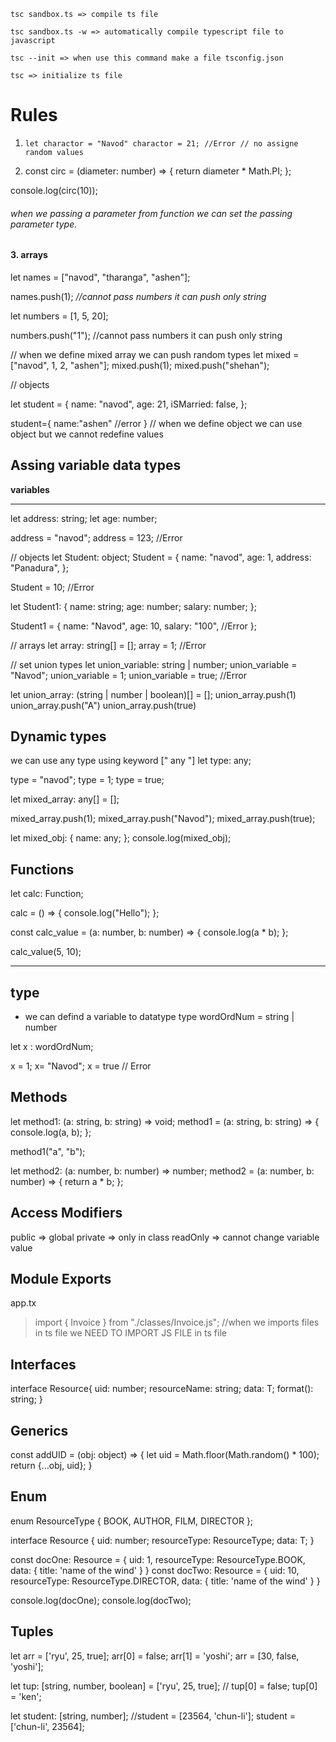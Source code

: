 `tsc sandbox.ts => compile ts file`

`tsc sandbox.ts -w => automatically compile typescript file to javascript`

`tsc --init => when use this command make a file tsconfig.json`

`tsc => initialize ts file`

# Rules

1. `let charactor = "Navod" charactor = 21; //Error // no assigne random values`

2. const circ = (diameter: number) => {
   return diameter \* Math.PI;
   };

console.log(circ(10));

###### when we passing a parameter from function we can set the passing parameter type.

#### 3. arrays

let names = ["navod", "tharanga", "ashen"];

names.push(1); _//cannot pass numbers it can push only string_

let numbers = [1, 5, 20];

numbers.push("1"); //cannot pass numbers it can push only string

// when we define mixed array we can push random types
let mixed = ["navod", 1, 2, "ashen"];
mixed.push(1);
mixed.push("shehan");

// objects

let student = {
name: "navod",
age: 21,
iSMarried: false,
};

student={
name:"ashen" //error
}
// when we define object we can use object but we cannot redefine values

## Assing variable data types

**variables**

---

let address: string;
let age: number;

address = "navod";
address = 123; //Error

// objects
let Student: object;
Student = {
name: "navod",
age: 1,
address: "Panadura",
};

Student = 10; //Error

let Student1: {
name: string;
age: number;
salary: number;
};

Student1 = {
name: "Navod",
age: 10,
salary: "100", //Error
};

// arrays
let array: string[] = [];
array = 1; //Error

// set union types
let union_variable: string | number;
union_variable = "Navod";
union_variable = 1;
union_variable = true; //Error

let union_array: (string | number | boolean)[] = [];
union_array.push(1)
union_array.push("A")
union_array.push(true)

## Dynamic types

we can use any type using keyword [" any "]
let type: any;

type = "navod";
type = 1;
type = true;

let mixed_array: any[] = [];

mixed_array.push(1);
mixed_array.push("Navod");
mixed_array.push(true);

let mixed_obj: {
name: any;
};
console.log(mixed_obj);

## Functions

let calc: Function;

calc = () => {
console.log("Hello");
};

const calc_value = (a: number, b: number) => {
console.log(a \* b);
};

calc_value(5, 10);

---

## type

- we can defind a variable to datatype
  type wordOrdNum = string | number

let x : wordOrdNum;

x = 1;
x= "Navod";
x = true // Error

## Methods

let method1: (a: string, b: string) => void;
method1 = (a: string, b: string) => {
console.log(a, b);
};

method1("a", "b");

let method2: (a: number, b: number) => number;
method2 = (a: number, b: number) => {
return a \* b;
};

## Access Modifiers

public => global
private => only in class
readOnly => cannot change variable value

## Module Exports

app.tx

> import { Invoice } from "./classes/Invoice.js"; //when we imports files in ts file we NEED TO IMPORT JS FILE in ts file

## Interfaces

interface Resource{
uid: number;
resourceName: string;
data: T;
format(): string;
}

## Generics

const addUID = (obj: object) => {
let uid = Math.floor(Math.random() \* 100);
return {...obj, uid};
}

## Enum

enum ResourceType { BOOK, AUTHOR, FILM, DIRECTOR };

interface Resource<T> {
uid: number;
resourceType: ResourceType;
data: T;
}

const docOne: Resource<object> = {
uid: 1,
resourceType: ResourceType.BOOK,
data: { title: 'name of the wind' }
}
const docTwo: Resource<object> = {
uid: 10,
resourceType: ResourceType.DIRECTOR,
data: { title: 'name of the wind' }
}

console.log(docOne);
console.log(docTwo);

## Tuples

let arr = ['ryu', 25, true];
arr[0] = false;
arr[1] = 'yoshi';
arr = [30, false, 'yoshi'];

let tup: [string, number, boolean] = ['ryu', 25, true];
// tup[0] = false;
tup[0] = 'ken';

let student: [string, number];
//student = [23564, 'chun-li'];
student = ['chun-li', 23564];
